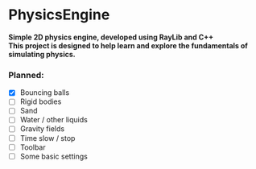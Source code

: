 # PhysicsEngine
**Simple 2D physics engine, developed using RayLib and C++**  
**This project is designed to help learn and explore the fundamentals of simulating physics.**
### Planned:
- [x] Bouncing balls
- [ ] Rigid bodies
- [ ] Sand
- [ ] Water / other liquids
- [ ] Gravity fields
- [ ] Time slow / stop
- [ ] Toolbar
- [ ] Some basic settings
